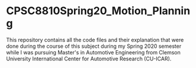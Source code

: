 # CPSC8810Spring20_Motion_Planning
This repository contains all the code files and their explanation that were done during the course of this subject during my Spring 2020 semester while I was pursuing Master's in Automotive Engineering from Clemson University International Center for Automotive Research (CU-ICAR).
